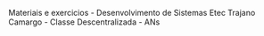Materiais e exercicios - Desenvolvimento de Sistemas
Etec Trajano Camargo - Classe Descentralizada - ANs